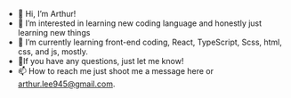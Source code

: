 - 👋 Hi, I’m Arthur!
- 👀 I’m interested in learning new coding language and honestly just learning new things
- 🌱 I’m currently learning front-end coding, React, TypeScript, Scss, html, css, and js, mostly. 
- 💞️If you have any questions, just let me know!
- 📫 How to reach me just shoot me a message here or arthur.lee945@gmail.com.

